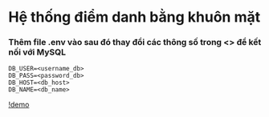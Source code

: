 # Hệ thống điểm danh bằng khuôn mặt

### Thêm file .env vào sau đó thay đổi các thông số trong <> để kết nối với MySQL
```dotenv
DB_USER=<username_db>
DB_PASS=<password_db>
DB_HOST=<db_host>
DB_NAME=<db_name>
```

[!demo](https://github.com/NHD04072004/Diem-danh-bang-khuon-mat/raw/refs/heads/main/demo-attendance%20-%20Made%20with%20Clipchamp.mp4)
